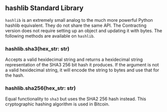 ## hashlib Standard Library

`hashlib` is an extremely small analog to the much more powerful Python hashlib equivalent. They do not share the same API. The Contracting version does not require setting up an object and updating it with bytes. The following methods are available on `hashlib`.

### hashlib.sha3(hex_str: str)

Accepts a valid hexidecimal string and returns a hexidecimal string representation of the SHA3 256 bit hash it produces. If the argument is not a valid hexidecimal string, it will encode the string to bytes and use that for the hash.

### hashlib.sha256(hex_str: str)

Equal functionality to `sha3` but uses the SHA2 256 hash instead. This cryptographic hashing algorithm is used in Bitcoin.